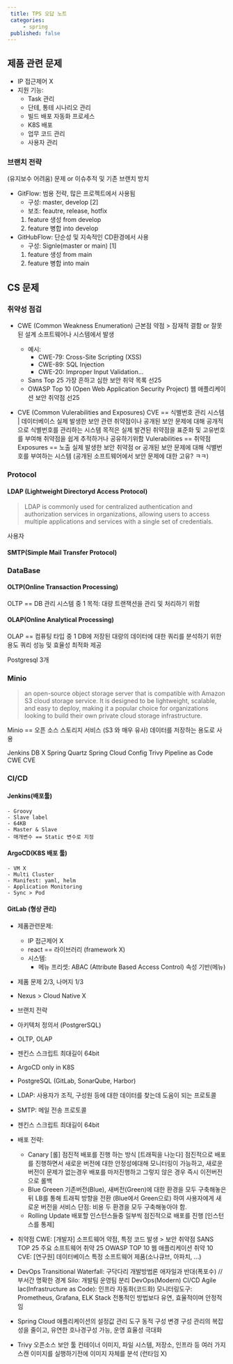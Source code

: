 ```yaml
---
 title: TPS 오답 노트
 categories: 
     - spring
 published: false
---
```






## 제품 관련 문제
- IP 접근제어 X
- 지원 기능: 
    - Task 관리
    - 단테, 통테 시나리오 관리
    - 빌드 배포 자동화 프로세스
    - K8S 배포
    - 업무 코드 관리
    - 사용자 관리



### 브랜치 전략
(유지보수 어려움) 문제 or 이슈추적 및 기존 브랜치 방치

- GitFlow: 
    범용 전략, 많은 프로젝트에서 사용됨
    - 구성: master, develop [2]
    - 보조: feautre, release, hotfix
    1. feature 생성 from develop 
    2. feature 병합 into develop 
- GitHubFlow: 
    단순성 및 지속적인 CD환경에서 사용
    - 구성: Signle(master or main) [1]
    1. feature 생성 from main 
    2. feature 병합 into main



## CS 문제
### 취약성 점검
- CWE (Common Weakness Enumeration) 
    근본점 약점 > 잠재적 결함 or 잘못된 설계
    소프트웨어나 시스템에서 발생
    - 예시: 
        - CWE-79: Cross-Site Scripting (XSS)
        - CWE-89: SQL Injection
        - CWE-20: Improper Input Validation...
    - Sans Top 25
        가장 흔하고 심한 보안 취약 목록 선25 
    - OWASP Top 10 (Open Web Application Security Project)
        웹 애플리케이션 보안 취약점 선25

- CVE (Common Vulerabilities and Exposures)
    CVE == 식별번호 관리 시스템 | 데이터베이스
    실제 발생한 보안 관련 취약점이나 공개된 보안 문제에 대해 공개적으로 식별번호를 관리하는 시스템
    목적은 실제 발견된 취약점을 표준화 및 고유번호를 부여해 취약점을 쉽게 추적하거나 공유하기위함
    Vulerabilities == 취약점
    Exposures == 노출
    실제 발생한 보안 취약점 or 공개된 보안 문제에 대해 식별번호를 부여하는 시스템
(공개된 소프트웨어에서 보안 문제에 대한 고유? ㅋㅋ)




### Protocol
#### LDAP (Lightweight Directoryd Access Protocol)
> LDAP is commonly used for centralized authentication and authorization services in organizations, allowing users to access multiple applications and services with a single set of credentials.

사용자
#### SMTP(Simple Mail Transfer Protocol)





### DataBase
#### OLTP(Online Transaction Processing)
OLTP == DB 관리 시스템 중 1
목적: 대량 트랜잭션을 관리 및 처리하기 위함


#### OLAP(Online Analytical Processing)
OLAP == 컴퓨팅 타입 중 1
DB에 저장된 대량의 데이터에 대한 쿼리를 분석하기 위한 용도
쿼리 성능 및 효율성 최적화 제공



Postgresql 3개 
### Minio
> an open-source object storage server that is compatible with Amazon S3 cloud storage service. It is designed to be lightweight, scalable, and easy to deploy, making it a popular choice for organizations looking to build their own private cloud storage infrastructure.

Minio == 오픈 소스 스토리지 서비스 (S3 와 매우 유사)
데이터를 저장하는 용도로 사용



Jenkins DB X
Spring Quartz 
Spring Cloud Config
Trivy
Pipeline as Code
CWE
CVE


<!--### 배포 전략-->
<!--- Canary-->
<!--    점진적 배포를 진행 하는 방식 [트래픽을 나눈다]-->
<!--    점진적으로 배포를 진행하면서 새로운 버전에 대한 안정성에대해 -->
<!--    모니터링이 가능하고, 새로운 버전이 문제가 없는경우 배포를 마저진행하고 -->
<!--    그렇지 않은 경우 즉시 이전버전으로 롤백-->
<!--- Blue Greeen -->
<!--    기존버전(Blue), 새버전(Green)에 대한 환경을 모두 구축해놓은 뒤-->
<!--    LB를 통해 트래픽 방향을 전환 (Blue에서 Green으로) 하여 사용자에게 새로운 버전을 서비스-->
<!--    단점: 비용 두 환경을 모두 구축해놓아야 함. -->
<!--- Rolling Update-->
<!--    배포할 인스턴스들중 일부씩 점진적으로 배포를 진행 [인스턴스를 통제]-->




### CI/CD
#### Jenkins(배포툴)
    - Groovy
    - Slave label
    - 64KB
    - Master & Slave
    - 매개변수 == Static 변수로 지정

#### ArgoCD(K8S 배포 툴)
    - VM X
    - Multi Cluster
    - Manifest: yaml, helm
    - Application Monitoring
    - Sync > Pod 

#### GitLab (형상 관리)






















- 제품관련문제: 
    - IP 접근제어 X
    - react == 라이브러리 (framework X)
    - 시스템:
        - 메뉴 프리셋: ABAC (Attribute Based Access Control) 속성 기반(메뉴)



- 제품 문제 2/3, 나머지 1/3
- Nexus > Cloud Native X
- 브랜치 전략
- 아키텍처 정의서 (PostgrerSQL)
- OLTP, OLAP
- 젠킨스 스크립트 최대길이 64bit
- ArgoCD only in K8S





- PostgreSQL (GitLab, SonarQube, Harbor)
- LDAP: 사용자가 조직, 구성원 등에 대한 데이터를 찾는데 도움이 되는 프로토콜
- SMTP: 메일 전송 프로토콜
- 젠킨스 스크립트 최대길이 64bit


- 배포 전략:
    - Canary [롤]
        점진적 배포를 진행 하는 방식 [트래픽을 나눈다]
        점진적으로 배포를 진행하면서 새로운 버전에 대한 안정성에대해 
        모니터링이 가능하고, 새로운 버전이 문제가 없는경우 배포를 마저진행하고 
        그렇지 않은 경우 즉시 이전버전으로 롤백
    - Blue Greeen 
        기존버전(Blue), 새버전(Green)에 대한 환경을 모두 구축해놓은 뒤
        LB를 통해 트래픽 방향을 전환 (Blue에서 Green으로) 하여 사용자에게 새로운 버전을 서비스
        단점: 비용 두 환경을 모두 구축해놓아야 함. 
    - Rolling Update
        배포할 인스턴스들중 일부씩 점진적으로 배포를 진행 [인스턴스를 통제]


- 취약점 
    CWE: [개발자]
        소프트웨어 약점, 특정 코드 발생 > 보안 취약점
        SANS TOP 25
            주요 소프트웨어 취약 25
        OWASP TOP 10
            웹 애플리케이션 취약 10
    CVE: [연구원]
        데이터베이스
        특정 소프트웨어 제품(소나큐브, 아파치, ...)


- DevOps
    Transitional
        Waterfall: 구닥다리 개발방법론 애자일과 반대(폭포수) // 부서간 명확한 경계
        Silo: 개발팀 운영팀 분리 
    DevOps(Modern)
        CI/CD
        Agile
        Iac(Infrastructure as Code): 인프라 자동화(코드화)
        모니터링도구: Prometheus, Grafana, ELK Stack
        전통적인 방법보다 유연, 효율적이며 안정적임


- Spring Cloud
    애플리케이션의 설정값 관리 도구
    동적 구성 변경
    구성 관리의 복잡성을 줄이고, 유연한 호나경구성 가능, 운영 효율성 극대화



- Trivy
    오픈소스 보안 툴
    컨테이너 이미지, 파일 시스템, 저장소, 인프라 등 여러 가지 스캔 
    이미지를 실행하기전에 이미지 자체를 분석 (런타임 X)
